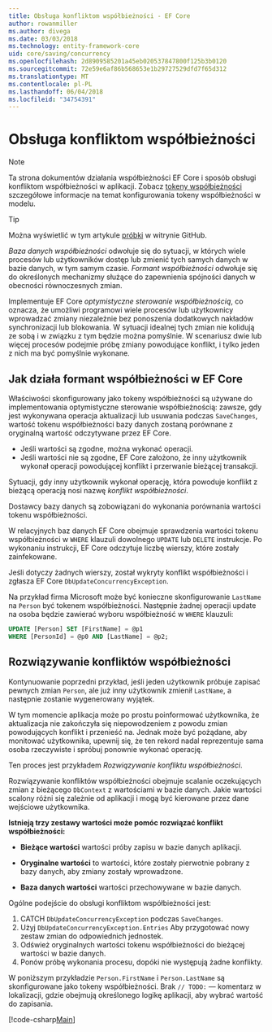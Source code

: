 ```yaml
---
title: Obsługa konfliktom współbieżności - EF Core
author: rowanmiller
ms.author: divega
ms.date: 03/03/2018
ms.technology: entity-framework-core
uid: core/saving/concurrency
ms.openlocfilehash: 2d8909585201a45eb020537847800f125b3b0120
ms.sourcegitcommit: 72e59e6af86b568653e1b29727529dfd7f65d312
ms.translationtype: MT
ms.contentlocale: pl-PL
ms.lasthandoff: 06/04/2018
ms.locfileid: "34754391"
---
```

# <a name="handling-concurrency-conflicts"></a>Obsługa konfliktom współbieżności

> [!NOTE]
> Ta strona dokumentów działania współbieżności EF Core i sposób obsługi konfliktom współbieżności w aplikacji. Zobacz [tokeny współbieżności](xref:core/modeling/concurrency) szczegółowe informacje na temat konfigurowania tokeny współbieżności w modelu.

> [!TIP]
> Można wyświetlić w tym artykule [próbki](https://github.com/aspnet/EntityFramework.Docs/tree/master/samples/core/Saving/Saving/Concurrency/) w witrynie GitHub.

_Baza danych współbieżności_ odwołuje się do sytuacji, w których wiele procesów lub użytkowników dostęp lub zmienić tych samych danych w bazie danych, w tym samym czasie. _Formant współbieżności_ odwołuje się do określonych mechanizmy służące do zapewnienia spójności danych w obecności równoczesnych zmian.

Implementuje EF Core _optymistyczne sterowanie współbieżnością_, co oznacza, że umożliwi programowi wiele procesów lub użytkownicy wprowadzać zmiany niezależnie bez ponoszenia dodatkowych nakładów synchronizacji lub blokowania. W sytuacji idealnej tych zmian nie kolidują ze sobą i w związku z tym będzie można pomyślnie. W scenariusz dwie lub więcej procesów podejmie próbę zmiany powodujące konflikt, i tylko jeden z nich ma być pomyślnie wykonane.

## <a name="how-concurrency-control-works-in-ef-core"></a>Jak działa formant współbieżności w EF Core

Właściwości skonfigurowany jako tokeny współbieżności są używane do implementowania optymistyczne sterowanie współbieżnością: zawsze, gdy jest wykonywana operacja aktualizacji lub usuwania podczas `SaveChanges`, wartość tokenu współbieżności bazy danych zostaną porównane z oryginalną wartość odczytywane przez EF Core.

- Jeśli wartości są zgodne, można wykonać operacji.
- Jeśli wartości nie są zgodne, EF Core założono, że inny użytkownik wykonał operacji powodującej konflikt i przerwanie bieżącej transakcji.

Sytuacji, gdy inny użytkownik wykonał operację, która powoduje konflikt z bieżącą operacją nosi nazwę _konflikt współbieżności_.

Dostawcy bazy danych są zobowiązani do wykonania porównania wartości tokenu współbieżności.

W relacyjnych baz danych EF Core obejmuje sprawdzenia wartości tokenu współbieżności w `WHERE` klauzuli dowolnego `UPDATE` lub `DELETE` instrukcje. Po wykonaniu instrukcji, EF Core odczytuje liczbę wierszy, które zostały zainfekowane.

Jeśli dotyczy żadnych wierszy, został wykryty konflikt współbieżności i zgłasza EF Core `DbUpdateConcurrencyException`.

Na przykład firma Microsoft może być konieczne skonfigurowanie `LastName` na `Person` być tokenem współbieżności. Następnie żadnej operacji update na osoba będzie zawierać wyboru współbieżność w `WHERE` klauzuli:

``` sql
UPDATE [Person] SET [FirstName] = @p1
WHERE [PersonId] = @p0 AND [LastName] = @p2;
```

## <a name="resolving-concurrency-conflicts"></a>Rozwiązywanie konfliktów współbieżności

Kontynuowanie poprzedni przykład, jeśli jeden użytkownik próbuje zapisać pewnych zmian `Person`, ale już inny użytkownik zmienił `LastName`, a następnie zostanie wygenerowany wyjątek.

W tym momencie aplikacja może po prostu poinformować użytkownika, że aktualizacja nie zakończyła się niepowodzeniem z powodu zmian powodujących konflikt i przenieść na. Jednak może być pożądane, aby monitować użytkownika, upewnij się, że ten rekord nadal reprezentuje sama osoba rzeczywiste i spróbuj ponownie wykonać operację.

Ten proces jest przykładem _Rozwiązywanie konfliktu współbieżności_.

Rozwiązywanie konfliktów współbieżności obejmuje scalanie oczekujących zmian z bieżącego `DbContext` z wartościami w bazie danych. Jakie wartości scalony różni się zależnie od aplikacji i mogą być kierowane przez dane wejściowe użytkownika.

**Istnieją trzy zestawy wartości może pomóc rozwiązać konflikt współbieżności:**

* **Bieżące wartości** wartości próby zapisu w bazie danych aplikacji.

* **Oryginalne wartości** to wartości, które zostały pierwotnie pobrany z bazy danych, aby zmiany zostały wprowadzone.

* **Baza danych wartości** wartości przechowywane w bazie danych.

Ogólne podejście do obsługi konfliktom współbieżności jest:

1. CATCH `DbUpdateConcurrencyException` podczas `SaveChanges`.
2. Użyj `DbUpdateConcurrencyException.Entries` Aby przygotować nowy zestaw zmian do odpowiednich jednostek.
3. Odśwież oryginalnych wartości tokenu współbieżności do bieżącej wartości w bazie danych.
4. Ponów próbę wykonania procesu, dopóki nie występują żadne konflikty.

W poniższym przykładzie `Person.FirstName` i `Person.LastName` są skonfigurowane jako tokeny współbieżności. Brak `// TODO:` — komentarz w lokalizacji, gdzie obejmują określonego logikę aplikacji, aby wybrać wartość do zapisania.

[!code-csharp[Main](../../../samples/core/Saving/Saving/Concurrency/Sample.cs?name=ConcurrencyHandlingCode&highlight=34-35)]
